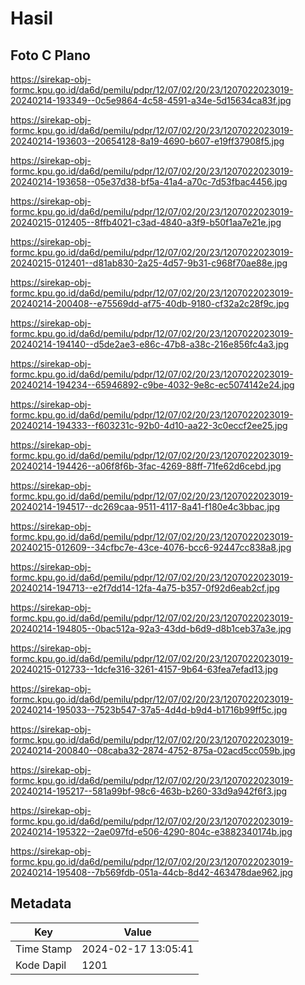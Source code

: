 # Hasil

## Foto C Plano

https://sirekap-obj-formc.kpu.go.id/da6d/pemilu/pdpr/12/07/02/20/23/1207022023019-20240214-193349--0c5e9864-4c58-4591-a34e-5d15634ca83f.jpg

https://sirekap-obj-formc.kpu.go.id/da6d/pemilu/pdpr/12/07/02/20/23/1207022023019-20240214-193603--20654128-8a19-4690-b607-e19ff37908f5.jpg

https://sirekap-obj-formc.kpu.go.id/da6d/pemilu/pdpr/12/07/02/20/23/1207022023019-20240214-193658--05e37d38-bf5a-41a4-a70c-7d53fbac4456.jpg

https://sirekap-obj-formc.kpu.go.id/da6d/pemilu/pdpr/12/07/02/20/23/1207022023019-20240215-012405--8ffb4021-c3ad-4840-a3f9-b50f1aa7e21e.jpg

https://sirekap-obj-formc.kpu.go.id/da6d/pemilu/pdpr/12/07/02/20/23/1207022023019-20240215-012401--d81ab830-2a25-4d57-9b31-c968f70ae88e.jpg

https://sirekap-obj-formc.kpu.go.id/da6d/pemilu/pdpr/12/07/02/20/23/1207022023019-20240214-200408--e75569dd-af75-40db-9180-cf32a2c28f9c.jpg

https://sirekap-obj-formc.kpu.go.id/da6d/pemilu/pdpr/12/07/02/20/23/1207022023019-20240214-194140--d5de2ae3-e86c-47b8-a38c-216e856fc4a3.jpg

https://sirekap-obj-formc.kpu.go.id/da6d/pemilu/pdpr/12/07/02/20/23/1207022023019-20240214-194234--65946892-c9be-4032-9e8c-ec5074142e24.jpg

https://sirekap-obj-formc.kpu.go.id/da6d/pemilu/pdpr/12/07/02/20/23/1207022023019-20240214-194333--f603231c-92b0-4d10-aa22-3c0eccf2ee25.jpg

https://sirekap-obj-formc.kpu.go.id/da6d/pemilu/pdpr/12/07/02/20/23/1207022023019-20240214-194426--a06f8f6b-3fac-4269-88ff-71fe62d6cebd.jpg

https://sirekap-obj-formc.kpu.go.id/da6d/pemilu/pdpr/12/07/02/20/23/1207022023019-20240214-194517--dc269caa-9511-4117-8a41-f180e4c3bbac.jpg

https://sirekap-obj-formc.kpu.go.id/da6d/pemilu/pdpr/12/07/02/20/23/1207022023019-20240215-012609--34cfbc7e-43ce-4076-bcc6-92447cc838a8.jpg

https://sirekap-obj-formc.kpu.go.id/da6d/pemilu/pdpr/12/07/02/20/23/1207022023019-20240214-194713--e2f7dd14-12fa-4a75-b357-0f92d6eab2cf.jpg

https://sirekap-obj-formc.kpu.go.id/da6d/pemilu/pdpr/12/07/02/20/23/1207022023019-20240214-194805--0bac512a-92a3-43dd-b6d9-d8b1ceb37a3e.jpg

https://sirekap-obj-formc.kpu.go.id/da6d/pemilu/pdpr/12/07/02/20/23/1207022023019-20240215-012733--1dcfe316-3261-4157-9b64-63fea7efad13.jpg

https://sirekap-obj-formc.kpu.go.id/da6d/pemilu/pdpr/12/07/02/20/23/1207022023019-20240214-195033--7523b547-37a5-4d4d-b9d4-b1716b99ff5c.jpg

https://sirekap-obj-formc.kpu.go.id/da6d/pemilu/pdpr/12/07/02/20/23/1207022023019-20240214-200840--08caba32-2874-4752-875a-02acd5cc059b.jpg

https://sirekap-obj-formc.kpu.go.id/da6d/pemilu/pdpr/12/07/02/20/23/1207022023019-20240214-195217--581a99bf-98c6-463b-b260-33d9a942f6f3.jpg

https://sirekap-obj-formc.kpu.go.id/da6d/pemilu/pdpr/12/07/02/20/23/1207022023019-20240214-195322--2ae097fd-e506-4290-804c-e3882340174b.jpg

https://sirekap-obj-formc.kpu.go.id/da6d/pemilu/pdpr/12/07/02/20/23/1207022023019-20240214-195408--7b569fdb-051a-44cb-8d42-463478dae962.jpg


## Metadata

| Key        | Value               |
| ---------- | ------------------- |
| Time Stamp | 2024-02-17 13:05:41 |
| Kode Dapil | 1201                |



